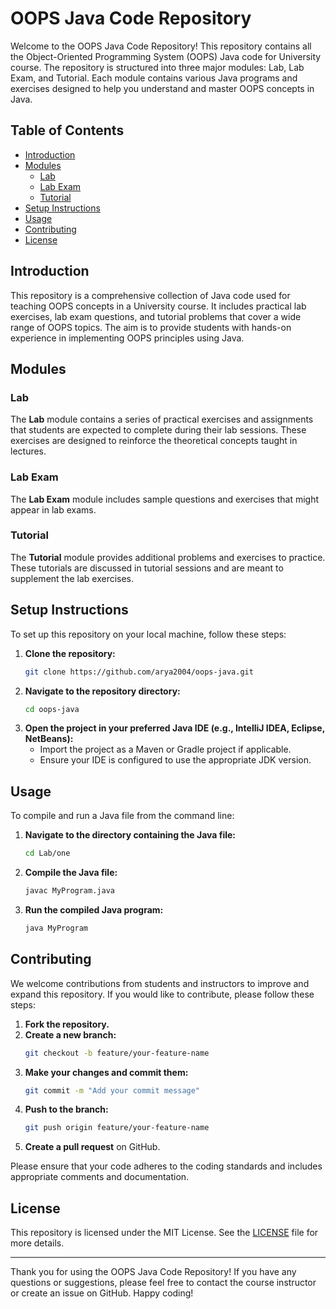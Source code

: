 # OOPS Java Code Repository

Welcome to the OOPS Java Code Repository! This repository contains all the Object-Oriented Programming System (OOPS) Java code for University course. The repository is structured into three major modules: Lab, Lab Exam, and Tutorial. Each module contains various Java programs and exercises designed to help you understand and master OOPS concepts in Java.

## Table of Contents

- [Introduction](#introduction)
- [Modules](#modules)
    - [Lab](#lab)
    - [Lab Exam](#lab-exam)
    - [Tutorial](#tutorial)
- [Setup Instructions](#setup-instructions)
- [Usage](#usage)
- [Contributing](#contributing)
- [License](#license)

## Introduction

This repository is a comprehensive collection of Java code used for teaching OOPS concepts in a University course. It includes practical lab exercises, lab exam questions, and tutorial problems that cover a wide range of OOPS topics. The aim is to provide students with hands-on experience in implementing OOPS principles using Java.

## Modules

### Lab

The **Lab** module contains a series of practical exercises and assignments that students are expected to complete during their lab sessions. These exercises are designed to reinforce the theoretical concepts taught in lectures.


### Lab Exam

The **Lab Exam** module includes sample questions and exercises that might appear in lab exams. 


### Tutorial

The **Tutorial** module provides additional problems and exercises to practice. These tutorials are discussed in tutorial sessions and are meant to supplement the lab exercises.

## Setup Instructions

To set up this repository on your local machine, follow these steps:

1. **Clone the repository:**
   ```sh
   git clone https://github.com/arya2004/oops-java.git
   ```
2. **Navigate to the repository directory:**
   ```sh
   cd oops-java
   ```
3. **Open the project in your preferred Java IDE (e.g., IntelliJ IDEA, Eclipse, NetBeans):**
    - Import the project as a Maven or Gradle project if applicable.
    - Ensure your IDE is configured to use the appropriate JDK version.

## Usage


To compile and run a Java file from the command line:

1. **Navigate to the directory containing the Java file:**
   ```sh
   cd Lab/one
   ```
2. **Compile the Java file:**
   ```sh
   javac MyProgram.java
   ```
3. **Run the compiled Java program:**
   ```sh
   java MyProgram
   ```

## Contributing

We welcome contributions from students and instructors to improve and expand this repository. If you would like to contribute, please follow these steps:

1. **Fork the repository.**
2. **Create a new branch:**
   ```sh
   git checkout -b feature/your-feature-name
   ```
3. **Make your changes and commit them:**
   ```sh
   git commit -m "Add your commit message"
   ```
4. **Push to the branch:**
   ```sh
   git push origin feature/your-feature-name
   ```
5. **Create a pull request** on GitHub.

Please ensure that your code adheres to the coding standards and includes appropriate comments and documentation.

## License

This repository is licensed under the MIT License. See the [LICENSE](LICENSE) file for more details.

---

Thank you for using the OOPS Java Code Repository! If you have any questions or suggestions, please feel free to contact the course instructor or create an issue on GitHub. Happy coding!